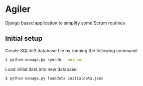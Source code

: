Agiler
======

Django based application to simplify some Scrum routines


## Initial setup

Create SQLite3 database file by running the following command:
```bash
$ python manage.py syncdb --noinput
```
Load initial data into new database:
```bash
$ python manage.py loaddata initialdata.json
```
